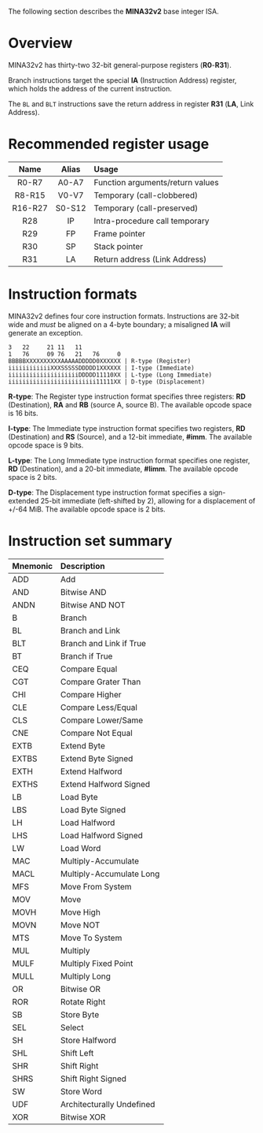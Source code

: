 The following section describes the **MINA32v2** base integer ISA.

# Overview

MINA32v2 has thirty-two 32-bit general-purpose registers (**R0**-**R31**).

Branch instructions target the special **IA** (Instruction Address) register, which holds the address of the current instruction.

The `BL` and `BLT` instructions save the return address in register **R31** (**LA**, Link Address).

# **Recommended register usage**

Name       | Alias  | Usage
:---------:|:------:|:---------------------------------
R0-R7      | A0-A7  | Function arguments/return values
R8-R15     | V0-V7  | Temporary (call-clobbered)
R16-R27    | S0-S12 | Temporary (call-preserved)
R28        | IP     | Intra-procedure call temporary
R29        | FP     | Frame pointer
R30        | SP     | Stack pointer
R31        | LA     | Return address (Link Address)

# **Instruction formats**

MINA32v2 defines four core instruction formats. Instructions are 32-bit wide and *must* be aligned on a 4-byte boundary; a misaligned **IA** will generate an exception.

```
3   22     21 11   11
1   76     09 76   21   76     0
BBBBBXXXXXXXXXXAAAAADDDDD0XXXXXX | R-type (Register)
iiiiiiiiiiiiXXXSSSSSDDDDD1XXXXXX | I-type (Immediate)
iiiiiiiiiiiiiiiiiiiiDDDDD11110XX | L-type (Long Immediate)
iiiiiiiiiiiiiiiiiiiiiiiii11111XX | D-type (Displacement)
```

**R-type**: The Register type instruction format specifies three registers: **RD** (Destination), **RA** and **RB** (source A, source B). The available opcode space is 16 bits.

**I-type**: The Immediate type instruction format specifies two registers, **RD** (Destination) and **RS** (Source), and a 12-bit immediate, **#imm**. The available opcode space is 9 bits.

**L-type**: The Long Immediate type instruction format specifies one register, **RD** (Destination), and a 20-bit immediate, **#limm**. The available opcode space is 2 bits.

**D-type**: The Displacement type instruction format specifies a sign-extended 25-bit immediate (left-shifted by 2), allowing for a displacement of +/-64 MiB. The available opcode space is 2 bits.

# Instruction set summary

Mnemonic | Description
:--------|:---------------------------
ADD      | Add
AND      | Bitwise AND
ANDN     | Bitwise AND NOT
B        | Branch
BL       | Branch and Link
BLT      | Branch and Link if True
BT       | Branch if True
CEQ      | Compare Equal
CGT      | Compare Grater Than
CHI      | Compare Higher
CLE      | Compare Less/Equal
CLS      | Compare Lower/Same
CNE      | Compare Not Equal
EXTB     | Extend Byte
EXTBS    | Extend Byte Signed
EXTH     | Extend Halfword
EXTHS    | Extend Halfword Signed
LB       | Load Byte
LBS      | Load Byte Signed
LH       | Load Halfword
LHS      | Load Halfword Signed
LW       | Load Word
MAC      | Multiply-Accumulate
MACL     | Multiply-Accumulate Long
MFS      | Move From System
MOV      | Move
MOVH     | Move High
MOVN     | Move NOT
MTS      | Move To System
MUL      | Multiply
MULF     | Multiply Fixed Point
MULL     | Multiply Long
OR       | Bitwise OR
ROR      | Rotate Right
SB       | Store Byte
SEL      | Select
SH       | Store Halfword
SHL      | Shift Left
SHR      | Shift Right
SHRS     | Shift Right Signed
SW       | Store Word
UDF      | Architecturally Undefined
XOR      | Bitwise XOR
